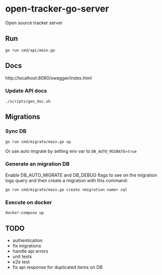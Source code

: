# open-tracker-go-server

Open source tracker server

## Run
```shell
go run cmd/api/main.go
```

## Docs
http://localhost:8080/swagger/index.html
### Update API docs
```shell
./scripts/gen_doc.sh
```

## Migrations
### Sync DB
```shell
go run cmd/migrate/main.go up
```
Or use auto migrate by setting env var to `DB_AUTO_MIGRATE=true`

### Generate an migration DB
Enable DB_AUTO_MIGRATE and DB_DEBUG flags to see on the migration logs query and then create a migration with this command:
```shell
go run cmd/migrate/main.go create <migration name> sql
```
### Execute on docker
```shell
docker-compose up
```

## TODO
* authentication
* fix migrations
* handle api errors
* unit tests
* e2e test
* fix api response for duplicated items on DB
